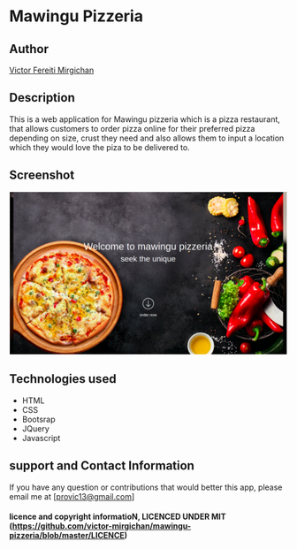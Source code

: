 # Mawingu Pizzeria
## Author

[Victor Fereiti Mirgichan]()

## Description

This is a web application for Mawingu pizzeria  which is a pizza restaurant, that allows customers to order pizza online for their preferred pizza depending on size, crust they need and also allows them to input a location which they would love the piza to be delivered to. 

## Screenshot
![screenshoot1](mawinguScreenshot.png)


## Technologies used
* HTML
* CSS
* Bootsrap
* JQuery
* Javascript


## support and Contact Information 

If you have any question or contributions that would better this app, please email me at [provic13@gmail.com]

#### licence and copyright informatioN, LICENCED UNDER MIT (https://github.com/victor-mirgichan/mawingu-pizzeria/blob/master/LICENCE)
